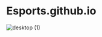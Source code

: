 # Esports.github.io

![desktop (1)](https://github.com/justcallmeAK/Esports.github.io/assets/124589293/b5b4d370-ac0d-4c28-be30-ce30273c8ddb)
